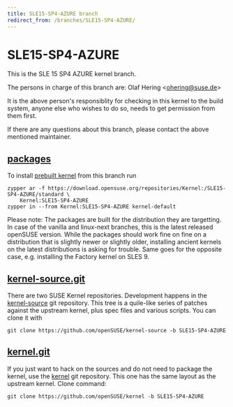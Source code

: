 ```yaml
---
title: SLE15-SP4-AZURE branch
redirect_from: /branches/SLE15-SP4-AZURE/
---
```

# SLE15-SP4-AZURE
This is the SLE 15 SP4 AZURE kernel branch.

The persons in charge of this branch are:
Olaf Hering <[ohering@suse.de](mailto:ohering@suse.de?subject=SLE15-SP4-AZURE%20branch)>

It is the above person's responsiblity for checking in this kernel to
the build system, anyone else who wishes to do so, needs to get
permission from them first.

If there are any questions about this branch, please contact the above
mentioned maintainer.


## [packages](https://download.opensuse.org/repositories/Kernel:/SLE15-SP4-AZURE)
To install
[prebuilt kernel](https://download.opensuse.org/repositories/Kernel:/SLE15-SP4-AZURE)
from this branch run

```
zypper ar -f https://download.opensuse.org/repositories/Kernel:/SLE15-SP4-AZURE/standard \
    Kernel:SLE15-SP4-AZURE
zypper in --from Kernel:SLE15-SP4-AZURE kernel-default
```

Please note: The packages are built for the distribution they are
targetting. In case of the vanilla and linux-next branches, this is the
latest released openSUSE version. While the packages should work fine on
fine on a distribution that is slightly newer or slightly older,
installing ancient kernels on the latest distributions is asking for
trouble. Same goes for the opposite case, e.g. installing the Factory
kernel on SLES 9.

## [kernel-source.git](https://github.com/openSUSE/kernel-source/tree/SLE15-SP4-AZURE)
There are two SUSE Kernel repositories. Development happens in the
[kernel-source](https://github.com/openSUSE/kernel-source/tree/SLE15-SP4-AZURE)
git repository. This tree is a quile-like series of patches against the
upstream kernel, plus spec files and various scripts. You can clone it
with

```
git clone https://github.com/openSUSE/kernel-source -b SLE15-SP4-AZURE
```

## [kernel.git](https://github.com/openSUSE/kernel/tree/SLE15-SP4-AZURE)
If you just want to hack on the sources and do not need to package the
kernel, use the [kernel](https://github.com/openSUSE/kernel/tree/SLE15-SP4-AZURE)
git repository. This one has the same layout as the upstream kernel. Clone
command:

```
git clone https://github.com/openSUSE/kernel -b SLE15-SP4-AZURE
```


